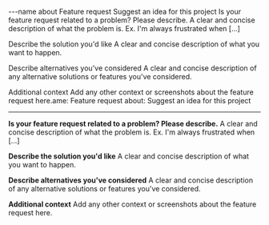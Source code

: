 ---name	about
Feature request
Suggest an idea for this project
Is your feature request related to a problem? Please describe. A clear and concise description of what the problem is. Ex. I'm always frustrated when [...]

Describe the solution you'd like A clear and concise description of what you want to happen.

Describe alternatives you've considered A clear and concise description of any alternative solutions or features you've considered.

Additional context Add any other context or screenshots about the feature request here.ame: Feature request
about: Suggest an idea for this project

---

**Is your feature request related to a problem? Please describe.**
A clear and concise description of what the problem is. Ex. I'm always frustrated when [...]

**Describe the solution you'd like**
A clear and concise description of what you want to happen.

**Describe alternatives you've considered**
A clear and concise description of any alternative solutions or features you've considered.

**Additional context**
Add any other context or screenshots about the feature request here.
